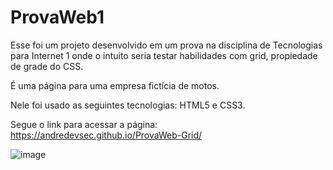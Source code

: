 # ProvaWeb1
Esse foi um projeto desenvolvido em um prova na disciplina de Tecnologias para Internet 1 onde o intuito seria testar habilidades com grid, propiedade de grade do CSS.

É uma página para uma empresa fictícia de motos.

Nele foi usado as seguintes tecnologias: HTML5 e CSS3.

Segue o link para acessar a página: https://andredevsec.github.io/ProvaWeb-Grid/


![image](https://user-images.githubusercontent.com/84422477/215331193-4f0dfa60-e2f5-49fa-9516-1a412e81118a.png)
